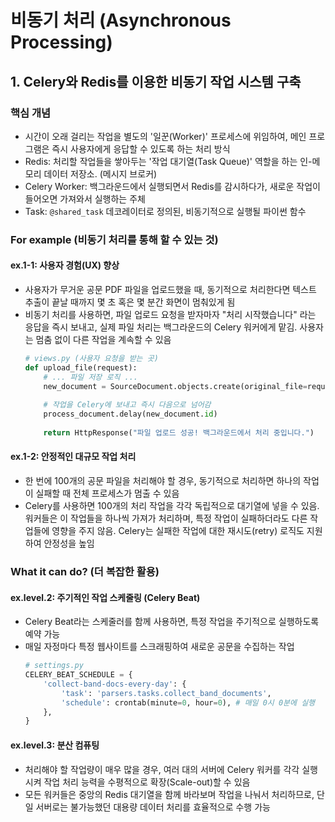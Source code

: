 # 비동기 처리 (Asynchronous Processing)

## 1. Celery와 Redis를 이용한 비동기 작업 시스템 구축

### 핵심 개념
- 시간이 오래 걸리는 작업을 별도의 '일꾼(Worker)' 프로세스에 위임하여, 메인 프로그램은 즉시 사용자에게 응답할 수 있도록 하는 처리 방식
- Redis: 처리할 작업들을 쌓아두는 '작업 대기열(Task Queue)' 역할을 하는 인-메모리 데이터 저장소. (메시지 브로커)
- Celery Worker: 백그라운드에서 실행되면서 Redis를 감시하다가, 새로운 작업이 들어오면 가져와서 실행하는 주체
- Task: `@shared_task` 데코레이터로 정의된, 비동기적으로 실행될 파이썬 함수

### For example (비동기 처리를 통해 할 수 있는 것)

#### ex.1-1: 사용자 경험(UX) 향상
- 사용자가 무거운 공문 PDF 파일을 업로드했을 때, 동기적으로 처리한다면 텍스트 추출이 끝날 때까지 몇 초 혹은 몇 분간 화면이 멈춰있게 됨
- 비동기 처리를 사용하면, 파일 업로드 요청을 받자마자 "처리 시작했습니다" 라는 응답을 즉시 보내고, 실제 파일 처리는 백그라운드의 Celery 워커에게 맡김. 사용자는 멈춤 없이 다른 작업을 계속할 수 있음
  ```python
  # views.py (사용자 요청을 받는 곳)
  def upload_file(request):
      # ... 파일 저장 로직 ...
      new_document = SourceDocument.objects.create(original_file=request.FILES['file'])
      
      # 작업을 Celery에 보내고 즉시 다음으로 넘어감
      process_document.delay(new_document.id)
      
      return HttpResponse("파일 업로드 성공! 백그라운드에서 처리 중입니다.")
  ```

#### ex.1-2: 안정적인 대규모 작업 처리
- 한 번에 100개의 공문 파일을 처리해야 할 경우, 동기적으로 처리하면 하나의 작업이 실패할 때 전체 프로세스가 멈출 수 있음
- Celery를 사용하면 100개의 처리 작업을 각각 독립적으로 대기열에 넣을 수 있음. 워커들은 이 작업들을 하나씩 가져가 처리하며, 특정 작업이 실패하더라도 다른 작업들에 영향을 주지 않음. Celery는 실패한 작업에 대한 재시도(retry) 로직도 지원하여 안정성을 높임

### What it can do? (더 복잡한 활용)

#### ex.level.2: 주기적인 작업 스케줄링 (Celery Beat)
- Celery Beat라는 스케줄러를 함께 사용하면, 특정 작업을 주기적으로 실행하도록 예약 가능
- 매일 자정마다 특정 웹사이트를 스크래핑하여 새로운 공문을 수집하는 작업
  ```python
  # settings.py
  CELERY_BEAT_SCHEDULE = {
      'collect-band-docs-every-day': {
          'task': 'parsers.tasks.collect_band_documents',
          'schedule': crontab(minute=0, hour=0), # 매일 0시 0분에 실행
      },
  }
  ```

#### ex.level.3: 분산 컴퓨팅
- 처리해야 할 작업량이 매우 많을 경우, 여러 대의 서버에 Celery 워커를 각각 실행시켜 작업 처리 능력을 수평적으로 확장(Scale-out)할 수 있음
- 모든 워커들은 중앙의 Redis 대기열을 함께 바라보며 작업을 나눠서 처리하므로, 단일 서버로는 불가능했던 대용량 데이터 처리를 효율적으로 수행 가능